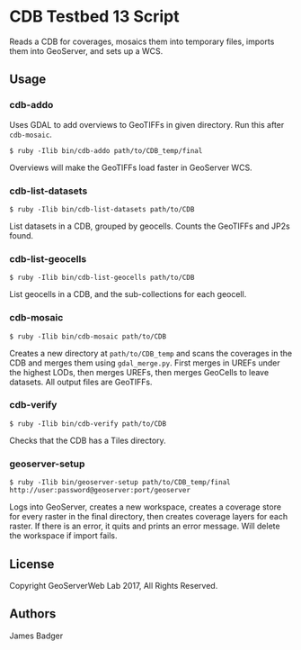# CDB Testbed 13 Script

Reads a CDB for coverages, mosaics them into temporary files, imports them into GeoServer, and sets up a WCS.

## Usage

### cdb-addo

Uses GDAL to add overviews to GeoTIFFs in given directory. Run this after `cdb-mosaic`.

    $ ruby -Ilib bin/cdb-addo path/to/CDB_temp/final

Overviews will make the GeoTIFFs load faster in GeoServer WCS.

### cdb-list-datasets

    $ ruby -Ilib bin/cdb-list-datasets path/to/CDB

List datasets in a CDB, grouped by geocells. Counts the GeoTIFFs and JP2s found.

### cdb-list-geocells

    $ ruby -Ilib bin/cdb-list-geocells path/to/CDB

List geocells in a CDB, and the sub-collections for each geocell.

### cdb-mosaic

    $ ruby -Ilib bin/cdb-mosaic path/to/CDB

Creates a new directory at `path/to/CDB_temp` and scans the coverages in the CDB and merges them using `gdal_merge.py`. First merges in UREFs under the highest LODs, then merges UREFs, then merges GeoCells to leave datasets. All output files are GeoTIFFs.

### cdb-verify

    $ ruby -Ilib bin/cdb-verify path/to/CDB

Checks that the CDB has a Tiles directory.

### geoserver-setup

    $ ruby -Ilib bin/geoserver-setup path/to/CDB_temp/final http://user:password@geoserver:port/geoserver

Logs into GeoServer, creates a new workspace, creates a coverage store for every raster in the final directory, then creates coverage layers for each raster. If there is an error, it quits and prints an error message. Will delete the workspace if import fails.

## License

Copyright GeoServerWeb Lab 2017, All Rights Reserved.

## Authors

James Badger
